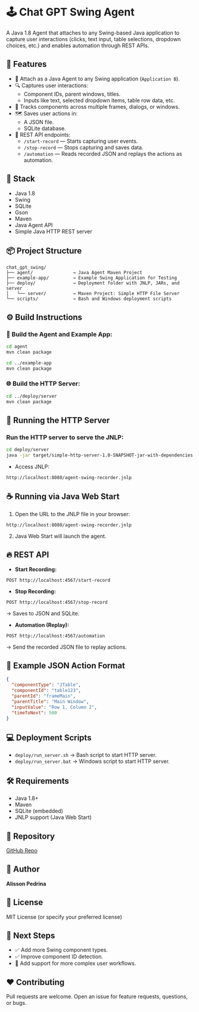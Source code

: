 
# 🕹️ Chat GPT Swing Agent

A Java 1.8 Agent that attaches to any Swing-based Java application to capture user interactions (clicks, text input, table selections, dropdown choices, etc.) and enables automation through REST APIs.

## 🚀 Features

- 🎯 Attach as a Java Agent to any Swing application (`Application B`).
- 🔍 Captures user interactions:
  - Component IDs, parent windows, titles.
  - Inputs like text, selected dropdown items, table row data, etc.
- 🔗 Tracks components across multiple frames, dialogs, or windows.
- 🗺️ Saves user actions in:
  - A JSON file.
  - SQLite database.
- 🔧 REST API endpoints:
  - `/start-record` — Starts capturing user events.
  - `/stop-record` — Stops capturing and saves data.
  - `/automation` — Reads recorded JSON and replays the actions as automation.

## 🧠 Stack

- Java 1.8
- Swing
- SQLite
- Gson
- Maven
- Java Agent API
- Simple Java HTTP REST server

## 📦 Project Structure

```
chat_gpt_swing/
├── agent/               → Java Agent Maven Project
├── example-app/         → Example Swing Application for Testing
├── deploy/              → Deployment folder with JNLP, JARs, and server
│   └── server/          → Maven Project: Simple HTTP File Server
└── scripts/             → Bash and Windows deployment scripts
```

## ⚙️ Build Instructions

### 🔧 Build the Agent and Example App:

```bash
cd agent
mvn clean package

cd ../example-app
mvn clean package
```

### 🌐 Build the HTTP Server:

```bash
cd ../deploy/server
mvn clean package
```

## 🚀 Running the HTTP Server

### Run the HTTP server to serve the JNLP:

```bash
cd deploy/server
java -jar target/simple-http-server-1.0-SNAPSHOT-jar-with-dependencies.jar 8080 ..
```

- Access JNLP:
```
http://localhost:8080/agent-swing-recorder.jnlp
```

## ☕ Running via Java Web Start

1. Open the URL to the JNLP file in your browser:
```
http://localhost:8080/agent-swing-recorder.jnlp
```
2. Java Web Start will launch the agent.

## 🔥 REST API

- **Start Recording:**
```
POST http://localhost:4567/start-record
```

- **Stop Recording:**
```
POST http://localhost:4567/stop-record
```
→ Saves to JSON and SQLite.

- **Automation (Replay):**
```
POST http://localhost:4567/automation
```
→ Send the recorded JSON file to replay actions.

## 📜 Example JSON Action Format

```json
{
  "componentType": "JTable",
  "componentId": "table123",
  "parentId": "frameMain",
  "parentTitle": "Main Window",
  "inputValue": "Row 1, Column 2",
  "timeToNext": 500
}
```

## 💻 Deployment Scripts

- `deploy/run_server.sh` → Bash script to start HTTP server.
- `deploy/run_server.bat` → Windows script to start HTTP server.

## 🛠️ Requirements

- Java 1.8+
- Maven
- SQLite (embedded)
- JNLP support (Java Web Start)

## 🔗 Repository

[GitHub Repo](https://github.com/akumosstl/chat_gpt_swing.git)

## 🧠 Author

**Alisson Pedrina**

## 📃 License

MIT License (or specify your preferred license)

## 🚀 Next Steps

- ✅ Add more Swing component types.
- ✅ Improve component ID detection.
- 🚀 Add support for more complex user workflows.

## ❤️ Contributing

Pull requests are welcome. Open an issue for feature requests, questions, or bugs.
